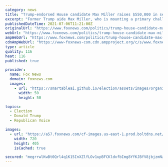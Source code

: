 ```yaml
---
category: news
title: "Trump-endorsed House candidate Max Miller raises $550,000 in second quarter between campaign and victory fund"
excerpt: "Former Trump aide Max Miller, who is mounting a primary challenge to Rep. Anthony Gonzalez, raised more than $550,000 in the second quarter of 2021, his campaign told Fox News."
publishedDateTime: 2021-07-06T11:21:00Z
originalUrl: "https://www.foxnews.com/politics/trump-house-candidate-max-miller-raises-550000"
webUrl: "https://www.foxnews.com/politics/trump-house-candidate-max-miller-raises-550000"
ampWebUrl: "https://www.foxnews.com/politics/trump-house-candidate-max-miller-raises-550000.amp"
cdnAmpWebUrl: "https://www-foxnews-com.cdn.ampproject.org/c/s/www.foxnews.com/politics/trump-house-candidate-max-miller-raises-550000.amp"
type: article
quality: 116
heat: 116
published: true

provider:
  name: Fox News
  domain: foxnews.com
  images:
    - url: "https://smartableai.github.io/election/assets/images/organizations/foxnews.com-50x50.jpg"
      width: 50
      height: 50

topics:
  - Election
  - Donald Trump
  - Republican Voice

images:
  - url: "https://a57.foxnews.com/cf-images.us-east-1.prod.boltdns.net/v1/static/694940094001/88376ef7-5b29-4486-87a8-20fec2672c8d/47252811-a31f-4063-a1a2-be20407f7b37/1280x720/match/720/405/image.jpg?ve=1&tl=1"
    width: 720
    height: 405
    isCached: true

secured: "megrrwlKwBt0Qrl4q1K15InXZlfLOv1upBFCKldxfbImg8YfKJBfV8jbjzmNzFErL3bPopN3Dd0zD+6sHvfk+vRHwpg6rdjuu8fZHsh4sDb+N+CVuk6LwQIvA/BVU2zekMLhFI5NkgB0v64kZL14gDtVqBpxgSd0jFLaXvvIE/7pRgzlGgbhjRFCtPY78iZRszG2Obgz10pReruUAtMzUxYVsxMKIBTNiBEuTXnwrNsowRAqDXmJ3IfwtCZzVNZjN3k+L8WBIGkMykBqv09RHsGo/JDDhP5H8ptBAI3SYuubS/r18JViVwRwl9/l4QSgSxpK6jserPzCRbbODp7dwERPGtlzYQe9OIdS8Zog+Wo=;CjDaXVUypg5Hb0GM8JeSuQ=="
---
```


